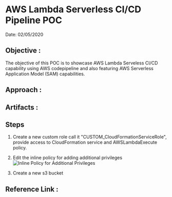 # **AWS Lambda Serverless CI/CD Pipeline POC**
Date: 02/05/2020

## Objective : 
The objective of this POC is to showcase AWS Lambda Serveless CI/CD capability using AWS codepipeline and also featuring AWS Serverless Application Model (SAM) capabilities.
## Approach : 


## Artifacts : 


## Steps 
1. Create a new custom role call it "CUSTOM_CloudFormationServiceRole", provide access to CloudFormation service and AWSLambdaExecute policy.

2. Edit the inline policy for adding additional privileges 
![Inline Policy for Additional Privileges ](https://user-images.githubusercontent.com/5097017/73839199-6b60d580-483b-11ea-9b62-2196eb4c8f50.png)

3. Create a new s3 bucket 


## Reference Link :